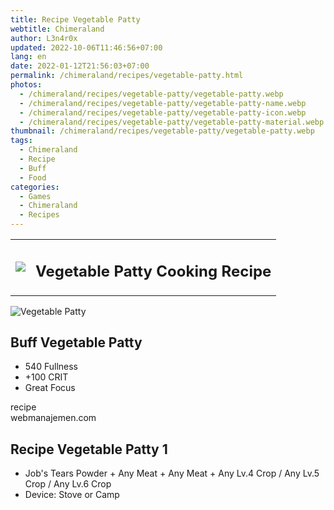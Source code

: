 ```yaml
---
title: Recipe Vegetable Patty
webtitle: Chimeraland
author: L3n4r0x
updated: 2022-10-06T11:46:56+07:00
lang: en
date: 2022-01-12T21:56:03+07:00
permalink: /chimeraland/recipes/vegetable-patty.html
photos:
  - /chimeraland/recipes/vegetable-patty/vegetable-patty.webp
  - /chimeraland/recipes/vegetable-patty/vegetable-patty-name.webp
  - /chimeraland/recipes/vegetable-patty/vegetable-patty-icon.webp
  - /chimeraland/recipes/vegetable-patty/vegetable-patty-material.webp
thumbnail: /chimeraland/recipes/vegetable-patty/vegetable-patty.webp
tags:
  - Chimeraland
  - Recipe
  - Buff
  - Food
categories:
  - Games
  - Chimeraland
  - Recipes
---
```


<section id="bootstrap-wrapper">
  <link
    rel="stylesheet"
    href="https://cdn.statically.io/gh/dimaslanjaka/Web-Manajemen/40ac3225/css/bootstrap-4.5-wrapper.css"
  />
  <div class="row mb-2">
    <div class="col-md-12 mb-2">
      <table class="table" id="post-info">
        <tbody>
          <tr>
            <td>
              <img
                class="d-inline-block me-2"
                src="/chimeraland/recipes/vegetable-patty/vegetable-patty-icon.webp"
                width="auto"
                height="auto"
              />
            </td>
            <td><h1 class="fs-5">Vegetable Patty Cooking Recipe</h1></td>
          </tr>
        </tbody>
      </table>
    </div>
  </div>
  <div class="card mb-2">
    <div class="row g-0">
      <div class="col-sm-4 position-relative mb-2">
        <img
          src="/chimeraland/recipes/vegetable-patty/vegetable-patty-material.webp"
          class="card-img fit-cover w-100 h-100"
          alt="Vegetable Patty"
          data-fancybox="true"
        />
      </div>
      <div class="col-sm-8 mb-2">
        <div class="card-body">
          <h2 class="card-title fs-5">Buff Vegetable Patty</h2>
          <div class="card-text">
            <ul>
              <li>540 Fullness</li>
              <li>+100 CRIT</li>
              <li>Great Focus</li>
            </ul>
          </div>
          <span class="badge rounded-pill bg-dark text-white">recipe</span>
        </div>
        <div class="card-footer text-end text-muted">webmanajemen.com</div>
      </div>
    </div>
  </div>
  <div class="row mb-2">
    <div class="col-12 col-lg-6 recipe-item mb-2">
      <div class="card">
        <div class="card-body">
          <h2 class="card-title fs-5">Recipe Vegetable Patty 1</h2>
          <div class="card-text">
            <ul>
              <li>
                Job&#x27;s Tears Powder<span> + </span>Any Meat<span> + </span
                >Any Meat<span> + </span>Any Lv.4 Crop<span> / </span>Any Lv.5
                Crop<span> / </span>Any Lv.6 Crop
              </li>
              <li>Device: Stove or Camp</li>
            </ul>
          </div>
        </div>
      </div>
    </div>
  </div>
</section>
